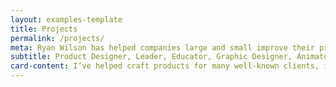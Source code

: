 ```yaml
---
layout: examples-template
title: Projects
permalink: /projects/
meta: Ryan Wilson has helped companies large and small improve their products through his product design experience. Hire Ryan to help to understand your users today.
subtitle: Product Designer, Leader, Educator, Graphic Designer, Animator
card-content: I’ve helped craft products for many well-known clients, including Apple, Lowes, Kroger, and Yum, as well as many smaller clients and start-ups. My focus has always been to understand the audience, develop empathy for those users, and create a delightful and empowering product. In addition, I bring a toolbox of creative talents to my projects, such as branding, graphic design, 2-D and 3-D motion graphics, and a mastery of HTML and CSS - allowing me to find unique solutions to problems.
---
```

